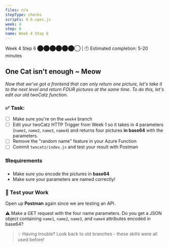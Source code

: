 ```yaml
---
files: n/a
stepType: checks
scripts: 4.6.spec.js
week: 4
step: 6
name: Week 4 Step 6
---
```


Week 4 Step 6 ⬤⬤⬤⬤⬤⬤◯ | 🕐 Estimated completion: 5-20 minutes

## One Cat isn't enough ~ Meow

*Now that we've got a frontend that can only return one picture, let's take it to the next level and return FOUR pictures at the same time. To do this, let's edit our old twoCatz function.*

### ✅  Task:
- [ ] Make sure you're on the `week4` branch
- [ ] Edit your twoCatz HTTP Trigger from Week 1 so it takes in 4 parameters (`name1`, `name2`, `name3`, `name4`) and returns four pictures **in base64** with the parameters.
- [ ] Remove the "random name" feature in your Azure Function
- [ ] Commit `twocatz/index.js` and test your result with Postman

### ❗Requirements
- Make sure you encode the pictures in **base64**
- Make sure your parameters are named correctly!

### 🚧 Test your Work
Open up **Postman** again since we are testing an API.

⚠️ Make a GET request with the four name parameters. Do you get a JSON object containing `name1`, `name2`, `name3`, and `name4` attributes encoded in base64?

> :bulb: Having trouble? Look back to old branches - these skills were all used before!
